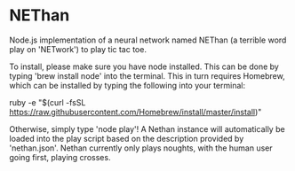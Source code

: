 # NEThan

Node.js implementation of a neural network named NEThan (a terrible word play on 'NETwork') to play tic tac toe.

To install, please make sure you have node installed. This can be done by typing 'brew install node' into the terminal. This in turn requires Homebrew, which can be installed by typing the following into your terminal:

  ruby -e "$(curl -fsSL https://raw.githubusercontent.com/Homebrew/install/master/install)"

Otherwise, simply type 'node play'! A Nethan instance will automatically be loaded into the play script based on the description provided by 'nethan.json'. Nethan currently only plays noughts, with the human user going first, playing crosses.
